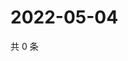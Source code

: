 # 2022-05-04

共 0 条

<!-- BEGIN WEIBO -->
<!-- 最后更新时间 Wed May 04 2022 21:36:18 GMT+0800 (China Standard Time) -->

<!-- END WEIBO -->
